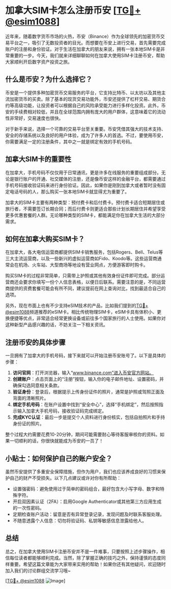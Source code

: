 # 加拿大SIM卡怎么注册币安 [[TG💪+ @esim1088](https://t.me/s/esim1088)]

近年来，随着数字货币市场的火热，币安（Binance）作为全球领先的加密货币交易平台之一，吸引了无数投资者的目光。而想要在币安上进行交易，首先需要完成账户的注册和身份验证。对于生活在加拿大的朋友来说，拥有一张本地SIM卡是非常重要的一步。今天，我们就来详细聊聊如何在加拿大使用SIM卡注册币安，帮助大家顺利开启数字资产投资之旅。

## 什么是币安？为什么选择它？

币安是一个提供多种加密货币交易服务的平台，它支持比特币、以太坊以及其他主流加密货币的买卖。除了基本的现货交易功能外，币安还提供了杠杆交易、期货合约等高级功能，让投资者可以根据自己的风险承受能力进行多样化投资。此外，币安的手续费相对较低，并且在全球范围内拥有庞大的用户群体，这意味着它的流动性非常好，交易速度也很快。

对于新手来说，选择一个可靠的交易平台至关重要。币安凭借其强大的技术支持、安全的存储系统以及良好的用户体验，成为了许多人的首选。不过，要使用币安，你需要满足一定的注册条件，其中之一就是绑定有效的手机号码。

## 加拿大SIM卡的重要性

在加拿大，手机号码不仅仅用于日常通讯，更是许多在线服务的重要组成部分。无论是银行账户的开通、社交媒体的注册，还是像币安这样的金融平台，都需要通过手机号码接收验证码来进行身份验证。因此，如果你是刚到加拿大或者暂时没有固定电话号码的人，那么购买一张本地SIM卡就显得尤为重要了。

加拿大的SIM卡主要有两种类型：预付费卡和后付费卡。预付费卡适合短期居住或旅行者，不需要签订长期合同；而后付费卡则更适合那些计划长期居住并希望享受更多优惠套餐的人群。无论哪种类型的SIM卡，都能满足你在加拿大生活的大部分需求。

## 如何在加拿大购买SIM卡？

在加拿大，各大电信运营商都提供SIM卡销售服务，包括Rogers、Bell、Telus等三大主流运营商，以及一些新兴的虚拟运营商如Fido、Koodo等。这些运营商通常会在机场、火车站、大型商场等地设有营业网点，方便游客即时购卡。

购买SIM卡的过程非常简单，只需带上护照或其他有效身份证件即可完成。部分运营商还会要求你填写一份个人信息表格，以便日后联系。需要注意的是，不同运营商提供的资费套餐可能会有所不同，建议提前在网上查询对比，找到最适合自己的选项。

另外，现在市面上也有不少支持eSIM技术的产品，比如我们提到的[TG💪+ @esim1088](https://t.me/s/esim1088)频道推荐的eSIM卡。相比传统物理SIM卡，eSIM卡具有体积小、更换便捷等优点，非常适合经常更换设备或前往多个国家旅行的人士使用。如果你对这种新型产品感兴趣的话，不妨关注一下相关资讯。

## 注册币安的具体步骤

一旦拥有了加拿大的手机号码，接下来就可以开始注册币安账号了。以下是具体的步骤：

1. **访问官网**：打开浏览器，输入“www.binance.com”进入币安官方网站。
2. **创建账户**：点击页面上的“注册”按钮，输入你的电子邮件地址、设置密码，并确保勾选同意相关条款。
3. **验证身份**：登录后，根据提示上传身份证件的照片，通常是护照或驾照正面及背面的清晰照片。
4. **绑定手机号码**：在账户设置中找到“安全中心”，选择“手机绑定”，然后按照指示输入加拿大手机号码，接收验证码完成绑定。
5. **完成KYC认证**：最后一步是提交个人资料进行身份核实，包括自拍照片和手持身份证的照片。

整个过程大约需要花费10-20分钟，期间可能需要耐心等待客服审核你的资料。如果一切顺利的话，你很快就能成为币安的一员了！

## 小贴士：如何保护自己的账户安全？

虽然币安提供了多重安全保障措施，但作为用户，我们也应该养成良好的习惯来保护自己的财产不受损失。以下几点建议或许对你有所帮助：

- 设置强密码：避免使用过于简单的密码组合，最好包含大小写字母、数字和特殊字符。
- 开启双因素认证（2FA）：启用Google Authenticator或其他第三方应用生成的一次性密码。
- 定期检查账户活动：留意是否有异常登录记录，发现问题及时联系客服处理。
- 不随意透露个人信息：切勿将验证码、私钥等敏感信息泄露给他人。

## 总结

总之，在加拿大使用SIM卡注册币安并不是一件难事，只要按照上述步骤操作，相信每位读者都能够顺利完成。当然，除了掌握正确的技巧之外，保持谨慎的态度同样重要。希望这篇文章能为大家带来实用的帮助！如果你还有其他疑问，欢迎随时加入我们的讨论群组交流学习哦~ 

[[TG💪+ @esim1088](https://t.me/s/esim1088) ![Image](https://i.postimg.cc/4NQfJmqS/Snipaste-2025-05-13-00-14-12.png)]
